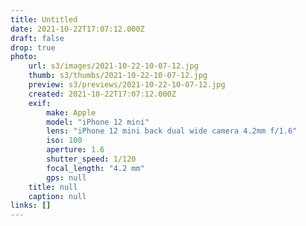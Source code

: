 ```yaml
---
title: Untitled
date: 2021-10-22T17:07:12.000Z
draft: false
drop: true
photo:
    url: s3/images/2021-10-22-10-07-12.jpg
    thumb: s3/thumbs/2021-10-22-10-07-12.jpg
    preview: s3/previews/2021-10-22-10-07-12.jpg
    created: 2021-10-22T17:07:12.000Z
    exif:
        make: Apple
        model: "iPhone 12 mini"
        lens: "iPhone 12 mini back dual wide camera 4.2mm f/1.6"
        iso: 100
        aperture: 1.6
        shutter_speed: 1/120
        focal_length: "4.2 mm"
        gps: null
    title: null
    caption: null
links: []
---
```

